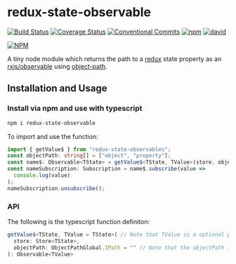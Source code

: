 # redux-state-observable

[![Build Status](https://travis-ci.org/Ammonix/redux-state-observable.svg?branch=master)](https://travis-ci.org/Ammonix/redux-state-observable)
[![Coverage Status](https://coveralls.io/repos/github/Ammonix/redux-state-observable/badge.svg?branch=master)](https://coveralls.io/github/Ammonix/redux-state-observable?branch=master)
[![Conventional Commits](https://img.shields.io/badge/Conventional%20Commits-1.0.0-yellow.svg)](https://conventionalcommits.org)
[![npm](https://img.shields.io/npm/l/express.svg)](https://opensource.org/licenses/MIT)
[![david](https://david-dm.org/ammonix/redux-state-observable.svg)](https://david-dm.org/ammonix/redux-state-observable)

[![NPM](https://nodei.co/npm/redux-state-observable.png)](https://nodei.co/npm/redux-state-observable/)

A tiny node module which returns the path to a [redux](https://www.npmjs.com/package/redux) state property as an [rxjs/observable](https://www.npmjs.com/package/rxjs) using [object-path](https://www.npmjs.com/package/object-path).

## Installation and Usage

### Install via npm and use with typescript

```bash
npm i redux-state-observable
```

To import and use the function:

```typescript
import { getValue$ } from "redux-state-observables";
const objectPath: string[] = ["object", "property"];
const name$: Observable<TState> = getValue$<TState, TValue>(store, objectPath); // TState represents the state type of the redux store (the type of the root object) while TValue represents the type of the value you want to subscribe to
const nameSubscription: Subscription = name$.subscribe(value =>
  console.log(value)
);
nameSubscription.unsubscribe();
```

### API

The following is the typescript function definiton:

```typescript
getValue$<TState, TValue = TState>( // Note that TValue is a optional paramter
  store: Store<TState>,
  objectPath: ObjectPathGlobal.IPath = "" // Note that the objectPath is an optional parameter.
): Observable<TValue>
```
